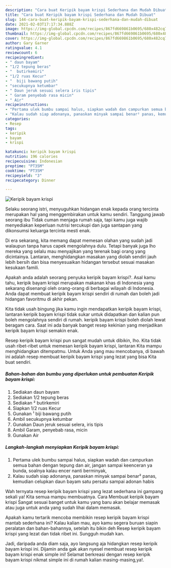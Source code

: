 ```yaml
---
description: "Cara buat Keripik bayam krispi Sederhana dan Mudah Dibuat"
title: "Cara buat Keripik bayam krispi Sederhana dan Mudah Dibuat"
slug: 144-cara-buat-keripik-bayam-krispi-sederhana-dan-mudah-dibuat
date: 2021-02-03T17:17:34.888Z
image: https://img-global.cpcdn.com/recipes/867fd669861b0695/680x482cq70/keripik-bayam-krispi-foto-resep-utama.jpg
thumbnail: https://img-global.cpcdn.com/recipes/867fd669861b0695/680x482cq70/keripik-bayam-krispi-foto-resep-utama.jpg
cover: https://img-global.cpcdn.com/recipes/867fd669861b0695/680x482cq70/keripik-bayam-krispi-foto-resep-utama.jpg
author: Gary Garner
ratingvalue: 4.1
reviewcount: 6
recipeingredient:
- " daun bayam"
- "1/2 tepung beras"
- "  butirkemiri"
- "1/2 ruas Kecur"
- "  biji bawang putih"
- "secukupnya ketumbar"
- " Daun jeruk sesuai selera iris tipis"
- " Garam penyebab rasa micin"
- " Air"
recipeinstructions:
- "Pertama ulek bumbu sampai halus, siapkan wadah dan campurkan semua bahan dengan tepung dan air, jangan sampai keenceran ya bunda, soalnya kalau encer nanti berminyak,"
- "Kalau sudah siap adonanya, panaskan minyak sampai benar² panas, kemudian celupkan daun bayam satu persatu sampai adonan habis"
categories:
- Resep
tags:
- keripik
- bayam
- krispi

katakunci: keripik bayam krispi 
nutrition: 196 calories
recipecuisine: Indonesian
preptime: "PT35M"
cooktime: "PT35M"
recipeyield: "3"
recipecategory: Dinner

---
```



![Keripik bayam krispi](https://img-global.cpcdn.com/recipes/867fd669861b0695/680x482cq70/keripik-bayam-krispi-foto-resep-utama.jpg)

Selaku seorang istri, menyuguhkan hidangan enak kepada orang tercinta merupakan hal yang menggembirakan untuk kamu sendiri. Tanggung jawab seorang ibu Tidak cuman menjaga rumah saja, tapi kamu juga wajib menyediakan keperluan nutrisi tercukupi dan juga santapan yang dikonsumsi keluarga tercinta mesti enak.

Di era  sekarang, kita memang dapat memesan olahan yang sudah jadi walaupun tanpa harus capek mengolahnya dulu. Tetapi banyak juga lho mereka yang selalu mau menyajikan yang terenak bagi orang yang dicintainya. Lantaran, menghidangkan masakan yang diolah sendiri jauh lebih bersih dan bisa menyesuaikan hidangan tersebut sesuai masakan kesukaan famili. 



Apakah anda adalah seorang penyuka keripik bayam krispi?. Asal kamu tahu, keripik bayam krispi merupakan makanan khas di Indonesia yang sekarang disenangi oleh orang-orang di berbagai wilayah di Indonesia. Anda dapat membuat keripik bayam krispi sendiri di rumah dan boleh jadi hidangan favoritmu di akhir pekan.

Kita tidak usah bingung jika kamu ingin mendapatkan keripik bayam krispi, lantaran keripik bayam krispi tidak sukar untuk didapatkan dan kalian pun boleh mengolahnya sendiri di rumah. keripik bayam krispi boleh diolah lewat beragam cara. Saat ini ada banyak banget resep kekinian yang menjadikan keripik bayam krispi semakin enak.

Resep keripik bayam krispi pun sangat mudah untuk dibikin, lho. Kita tidak usah ribet-ribet untuk memesan keripik bayam krispi, lantaran Kita mampu menghidangkan ditempatmu. Untuk Anda yang mau mencobanya, di bawah ini adalah resep membuat keripik bayam krispi yang lezat yang bisa Kita buat sendiri.

<!--inarticleads1-->

##### Bahan-bahan dan bumbu yang diperlukan untuk pembuatan Keripik bayam krispi:

1. Sediakan  daun bayam
1. Sediakan 1/2 tepung beras
1. Sediakan  ² butirkemiri
1. Siapkan 1/2 ruas Kecur
1. Gunakan  ¹ biji bawang putih
1. Ambil secukupnya ketumbar
1. Gunakan  Daun jeruk sesuai selera, iris tipis
1. Ambil  Garam, penyebab rasa, micin
1. Gunakan  Air




<!--inarticleads2-->

##### Langkah-langkah menyiapkan Keripik bayam krispi:

1. Pertama ulek bumbu sampai halus, siapkan wadah dan campurkan semua bahan dengan tepung dan air, jangan sampai keenceran ya bunda, soalnya kalau encer nanti berminyak,
1. Kalau sudah siap adonanya, panaskan minyak sampai benar² panas, kemudian celupkan daun bayam satu persatu sampai adonan habis




Wah ternyata resep keripik bayam krispi yang lezat sederhana ini gampang sekali ya! Kita semua mampu membuatnya. Cara Membuat keripik bayam krispi Sangat sesuai banget untuk kamu yang baru akan belajar memasak atau juga untuk anda yang sudah lihai dalam memasak.

Apakah kamu tertarik mencoba membikin resep keripik bayam krispi mantab sederhana ini? Kalau kalian mau, ayo kamu segera buruan siapin peralatan dan bahan-bahannya, setelah itu bikin deh Resep keripik bayam krispi yang lezat dan tidak ribet ini. Sungguh mudah kan. 

Jadi, daripada anda diam saja, ayo langsung aja hidangkan resep keripik bayam krispi ini. Dijamin anda gak akan nyesel membuat resep keripik bayam krispi enak simple ini! Selamat berkreasi dengan resep keripik bayam krispi nikmat simple ini di rumah kalian masing-masing,ya!.

